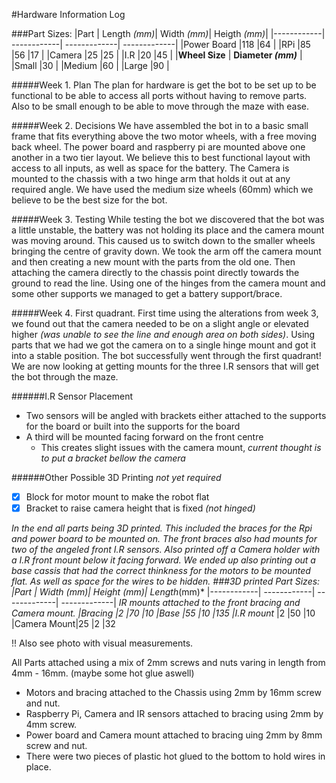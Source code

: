 #Hardware Information Log

###Part Sizes:
|Part        | Length *(mm)*| Width *(mm)*| Heigth *(mm)*|
|------------| ------------| -------------| -------------|
|Power Board |118          |64            |
|RPi         |85           |56            |17            |
|Camera      |25           |25            |
|I.R         |20           |45            |
|**Wheel Size**    | **Diameter _(mm)_**  |
|Small       |30          |
|Medium      |60          |
|Large       |90          |


#####Week 1. Plan 
The plan for hardware is get the bot to be set up to be functional to be able to access all ports without having to remove parts. Also to be small enough to be able to move through the maze with ease. 


#####Week 2. Decisions 
We have assembled the bot in to a basic small frame that fits everything above the two motor wheels, with a free moving back wheel. The power board and raspberry pi are mounted above one another in a two tier layout. We believe this to best functional layout with access to all inputs, as well as space for the battery. The Camera is mounted to the chassis with a two hinge arm that holds it out at any required angle. We have used the medium size wheels (60mm) which we believe to be the best size for the bot.


#####Week 3. Testing
While testing the bot we discovered that the bot was a little unstable, the battery was not holding its place and the camera mount was moving around. This caused us to switch down to the smaller wheels bringing the centre of gravity down. We took the arm off the camera mount and then creating a new mount with the parts from the old one. Then attaching the camera directly to the chassis point directly towards the ground to read the line. Using one of the hinges from the camera mount and some other supports we managed to get a battery support/brace. 


#####Week 4. First quadrant. 
First time using the alterations from week 3, we found out that the camera needed to be on a slight angle or elevated higher *(was unable to see the line and enough area on both sides)*. Using parts that we had we got the camera on to a single hinge mount and got it into a stable position. The bot successfully went through the first quadrant! 
We are now looking at getting mounts for the three I.R sensors that will get the bot through the maze. 

######I.R Sensor Placement
* Two sensors will be angled with brackets either attached to the supports for the board or built into the supports for the board
* A third will be mounted facing forward on the front centre
  * This creates slight issues with the camera mount, *current thought is to put a bracket bellow the camera*
 
######Other Possible 3D Printing _not yet required_
- [x] Block for motor mount to make the robot flat
- [x] Bracket to raise camera height that is fixed *(not hinged)*

*In the end all parts being 3D printed. This included the braces for the Rpi and power board to be mounted on. The front braces also had mounts for two of the angeled front I.R sensors. Also printed off a Camera holder with a I.R front mount below it facing forward. We ended up also printing out a base cassis that had the correct thinkness for the motors to be mounted flat. As well as space for the wires to be hidden. 
###3D printed Part Sizes:
|Part        | Width *(mm)*| Height *(mm)*| Length*(mm)*
|------------| ------------| -------------| -------------|  *IR mounts attached to the front bracing and Camera mount. 
|Bracing     |2            |70            |10
|Base        |55           |10            |135
|I.R mount*  |2            |50            |10
|Camera Mount|25           |2             |32

!! Also see photo with visual measurements. 


All Parts attached using a mix of 2mm screws and nuts varing in length from 4mm - 16mm. (maybe some hot glue aswell)  
- Motors and bracing attached to the Chassis using 2mm by 16mm screw and nut. 
- Raspberry Pi, Camera and IR sensors attached to bracing using 2mm by 4mm screw. 
- Power board and Camera mount attached to bracing uing 2mm by 8mm screw and nut.
- There were two pieces of plastic hot glued to the bottom to hold wires in place. 

